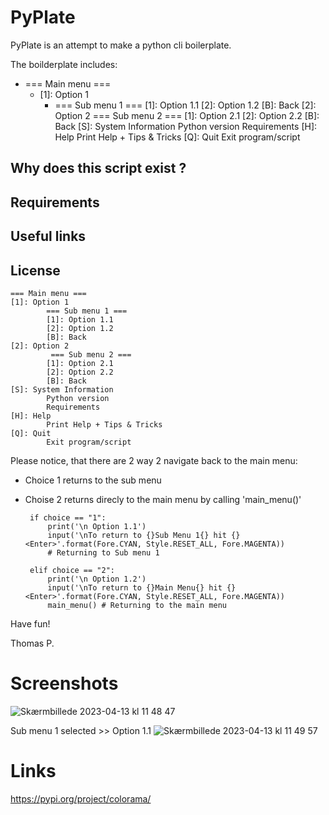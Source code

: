 # PyPlate
PyPlate is an attempt to make a python cli boilerplate.

The boilderplate includes:
- === Main menu ===
    - [1]: Option 1
        - === Sub menu 1 ===
            [1]: Option 1.1
            [2]: Option 1.2
            [B]: Back
    [2]: Option 2
             === Sub menu 2 ===
            [1]: Option 2.1
            [2]: Option 2.2
            [B]: Back
    [S]: System Information
            Python version
            Requirements
    [H]: Help
            Print Help + Tips & Tricks
    [Q]: Quit
            Exit program/script


## Why does this script exist ?

## Requirements

## Useful links

## License











    === Main menu ===
    [1]: Option 1
            === Sub menu 1 ===
            [1]: Option 1.1
            [2]: Option 1.2
            [B]: Back
    [2]: Option 2
             === Sub menu 2 ===
            [1]: Option 2.1
            [2]: Option 2.2
            [B]: Back
    [S]: System Information
            Python version
            Requirements
    [H]: Help
            Print Help + Tips & Tricks
    [Q]: Quit
            Exit program/script

Please notice, that there are 2 way 2 navigate back to the main menu:

 - Choice 1 returns to the sub menu
 - Choise 2 returns direcly to the main menu by calling 'main_menu()'

        if choice == "1":
            print('\n Option 1.1')
            input('\nTo return to {}Sub Menu 1{} hit {}<Enter>'.format(Fore.CYAN, Style.RESET_ALL, Fore.MAGENTA))
            # Returning to Sub menu 1
        
        elif choice == "2":
            print('\n Option 1.2')
            input('\nTo return to {}Main Menu{} hit {}<Enter>'.format(Fore.CYAN, Style.RESET_ALL, Fore.MAGENTA))
            main_menu() # Returning to the main menu

Have fun!

Thomas P.


# Screenshots

![Skærmbillede 2023-04-13 kl  11 48 47](https://user-images.githubusercontent.com/6802324/231722455-22ec126c-5885-442f-96d1-09074929bf47.png)

Sub menu 1 selected >> Option 1.1
![Skærmbillede 2023-04-13 kl  11 49 57](https://user-images.githubusercontent.com/6802324/231722872-22a3f2c1-336e-4dcb-88ea-75dfdc336198.png)

# Links
https://pypi.org/project/colorama/
